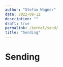 ```yaml
---
author: "Stefan Wagner"
date: 2022-08-12
description: ""
draft: true
permalink: /kernel/send/
title: "Sending"
---
```


# Sending
